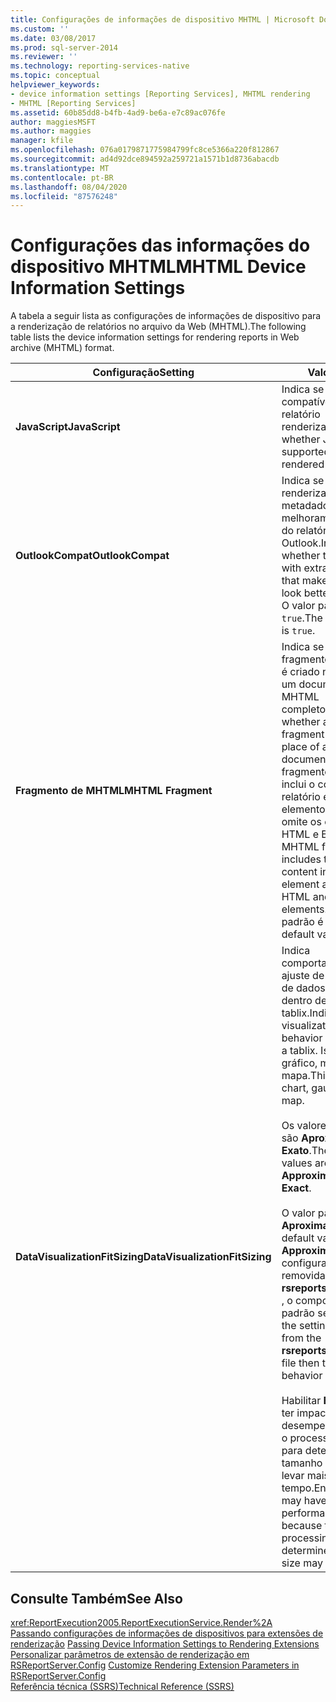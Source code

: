 ```yaml
---
title: Configurações de informações de dispositivo MHTML | Microsoft Docs
ms.custom: ''
ms.date: 03/08/2017
ms.prod: sql-server-2014
ms.reviewer: ''
ms.technology: reporting-services-native
ms.topic: conceptual
helpviewer_keywords:
- device information settings [Reporting Services], MHTML rendering
- MHTML [Reporting Services]
ms.assetid: 60b85dd8-b4fb-4ad9-be6a-e7c89ac076fe
author: maggiesMSFT
ms.author: maggies
manager: kfile
ms.openlocfilehash: 076a0179871775984799fc8ce5366a220f812867
ms.sourcegitcommit: ad4d92dce894592a259721a1571b1d8736abacdb
ms.translationtype: MT
ms.contentlocale: pt-BR
ms.lasthandoff: 08/04/2020
ms.locfileid: "87576248"
---
```

# <a name="mhtml-device-information-settings"></a><span data-ttu-id="e22ce-102">Configurações das informações do dispositivo MHTML</span><span class="sxs-lookup"><span data-stu-id="e22ce-102">MHTML Device Information Settings</span></span>
  <span data-ttu-id="e22ce-103">A tabela a seguir lista as configurações de informações de dispositivo para a renderização de relatórios no arquivo da Web (MHTML).</span><span class="sxs-lookup"><span data-stu-id="e22ce-103">The following table lists the device information settings for rendering reports in Web archive (MHTML) format.</span></span>  
  
|<span data-ttu-id="e22ce-104">Configuração</span><span class="sxs-lookup"><span data-stu-id="e22ce-104">Setting</span></span>|<span data-ttu-id="e22ce-105">Valor</span><span class="sxs-lookup"><span data-stu-id="e22ce-105">Value</span></span>|  
|-------------|-----------|  
|<span data-ttu-id="e22ce-106">**JavaScript**</span><span class="sxs-lookup"><span data-stu-id="e22ce-106">**JavaScript**</span></span>|<span data-ttu-id="e22ce-107">Indica se JavaScript é compatível com o relatório renderizado.</span><span class="sxs-lookup"><span data-stu-id="e22ce-107">Indicates whether JavaScript is supported in the rendered report.</span></span>|  
|<span data-ttu-id="e22ce-108">**OutlookCompat**</span><span class="sxs-lookup"><span data-stu-id="e22ce-108">**OutlookCompat**</span></span>|<span data-ttu-id="e22ce-109">Indica se ocorrerá renderização com metadados extras que melhoram a aparência do relatório no Outlook.</span><span class="sxs-lookup"><span data-stu-id="e22ce-109">Indicates whether to render with extra metadata that makes the report look better in Outlook.</span></span> <span data-ttu-id="e22ce-110">O valor padrão é `true`.</span><span class="sxs-lookup"><span data-stu-id="e22ce-110">The default value is `true`.</span></span>|  
|<span data-ttu-id="e22ce-111">**Fragmento de MHTML**</span><span class="sxs-lookup"><span data-stu-id="e22ce-111">**MHTML Fragment**</span></span>|<span data-ttu-id="e22ce-112">Indica se um fragmento de MHTML é criado no lugar de um documento MHTML completo.</span><span class="sxs-lookup"><span data-stu-id="e22ce-112">Indicates whether an MHTML fragment is created in place of a full MHTML document.</span></span> <span data-ttu-id="e22ce-113">Um fragmento de MHTML inclui o conteúdo do relatório em um elemento TABLE e omite os elementos HTML e BODY.</span><span class="sxs-lookup"><span data-stu-id="e22ce-113">An MHTML fragment includes the report content in a TABLE element and omits the HTML and BODY elements.</span></span> <span data-ttu-id="e22ce-114">O valor padrão é `false`.</span><span class="sxs-lookup"><span data-stu-id="e22ce-114">The default value is `false`.</span></span>|  
|<span data-ttu-id="e22ce-115">**DataVisualizationFitSizing**</span><span class="sxs-lookup"><span data-stu-id="e22ce-115">**DataVisualizationFitSizing**</span></span>|<span data-ttu-id="e22ce-116">Indica comportamento de ajuste de visualização de dados quando dentro de um tablix.</span><span class="sxs-lookup"><span data-stu-id="e22ce-116">Indicates data visualization fit behavior when inside a tablix.</span></span> <span data-ttu-id="e22ce-117">Isso inclui gráfico, medidor e mapa.</span><span class="sxs-lookup"><span data-stu-id="e22ce-117">This includes chart, gauge, and map.</span></span><br /><br /> <span data-ttu-id="e22ce-118">Os valores possíveis são **Aproximado** e **Exato**.</span><span class="sxs-lookup"><span data-stu-id="e22ce-118">The possible values are **Approximate** and **Exact**.</span></span><br /><br /> <span data-ttu-id="e22ce-119">O valor padrão é **Aproximado**.</span><span class="sxs-lookup"><span data-stu-id="e22ce-119">The default value is **Approximate**.</span></span> <span data-ttu-id="e22ce-120">Se a configuração for removida do arquivo **rsreportserver.config** , o comportamento padrão será **Exato**.</span><span class="sxs-lookup"><span data-stu-id="e22ce-120">If the setting is removed from the **rsreportserver.config** file then the default behavior is **Exact**.</span></span><br /><br /> <span data-ttu-id="e22ce-121">Habilitar **Exato** pode ter impacto de desempenho porque o processamento para determinar o tamanho exato pode levar mais tempo.</span><span class="sxs-lookup"><span data-stu-id="e22ce-121">Enabling **Exact** may have performance impact because the processing to determine the exact size may take longer.</span></span>|  
  
## <a name="see-also"></a><span data-ttu-id="e22ce-122">Consulte Também</span><span class="sxs-lookup"><span data-stu-id="e22ce-122">See Also</span></span>  
 <xref:ReportExecution2005.ReportExecutionService.Render%2A>   
 <span data-ttu-id="e22ce-123">[Passando configurações de informações de dispositivos para extensões de renderização](report-server-web-service/net-framework/passing-device-information-settings-to-rendering-extensions.md) </span><span class="sxs-lookup"><span data-stu-id="e22ce-123">[Passing Device Information Settings to Rendering Extensions](report-server-web-service/net-framework/passing-device-information-settings-to-rendering-extensions.md) </span></span>  
 <span data-ttu-id="e22ce-124">[Personalizar parâmetros de extensão de renderização em RSReportServer.Config](customize-rendering-extension-parameters-in-rsreportserver-config.md) </span><span class="sxs-lookup"><span data-stu-id="e22ce-124">[Customize Rendering Extension Parameters in RSReportServer.Config](customize-rendering-extension-parameters-in-rsreportserver-config.md) </span></span>  
 [<span data-ttu-id="e22ce-125">Referência técnica &#40;SSRS&#41;</span><span class="sxs-lookup"><span data-stu-id="e22ce-125">Technical Reference &#40;SSRS&#41;</span></span>](../../2014/reporting-services/technical-reference-ssrs.md)  
  
  
